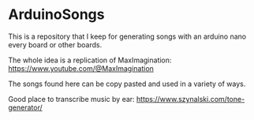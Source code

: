 # ArduinoSongs
This is a repository that I keep for generating songs with an arduino nano every board or other boards. 

The whole idea is a replication of MaxImagination: https://www.youtube.com/@MaxImagination

The songs found here can be copy pasted and used in a variety of ways.

Good place to transcribe music by ear: https://www.szynalski.com/tone-generator/
